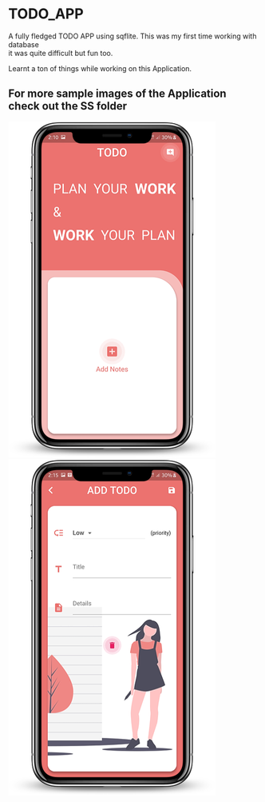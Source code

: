 # TODO_APP

A fully fledged TODO APP using sqflite.
This was my first time working with database  
  it was quite difficult but fun too.
   
Learnt a ton of things while working on this Application.

## For more sample images of the Application check out the SS folder  
  
![addnote](https://github.com/Shashwat-Joshi/TODO_APP/blob/master/SS/addNote.png) ![add](https://github.com/Shashwat-Joshi/TODO_APP/blob/master/SS/add.png)
